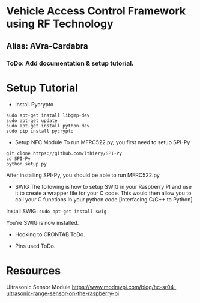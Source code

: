 # Vehicle Access Control Framework using RF Technology
## Alias: AVra-Cardabra
### ToDo: Add documentation & setup tutorial.

# Setup Tutorial
* Install Pycrypto
```
sudo apt-get install libgmp-dev
sudo apt-get update
sudo apt-get install python-dev
sudo pip install pycrypto
```

* Setup NFC Module
To run MFRC522.py, you first need to setup SPI-Py
```
git clone https://github.com/lthiery/SPI-Py
cd SPI-Py
python setup.py
```
After installing SPI-Py, you should be able to run MFRC522.py

* SWIG
The following is how to setup SWIG in your Raspberry PI and use it to create a wrapper file for your C code. This would then allow you to call your C functions in your python code [interfacing C/C++ to Python].

Install SWIG:
`sudo apt-get install swig`

You're SWIG is now installed. 

* Hooking to CRONTAB
ToDo.

* Pins used
ToDo.

# Resources
Ultrasonic Sensor Module
https://www.modmypi.com/blog/hc-sr04-ultrasonic-range-sensor-on-the-raspberry-pi
